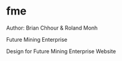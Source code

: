 # fme
Author: Brian Chhour & Roland Monh

Future Mining Enterprise

Design for Future Mining Enterprise Website

